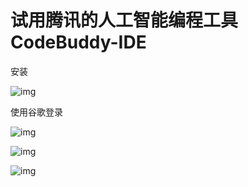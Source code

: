 # 试用腾讯的人工智能编程工具CodeBuddy-IDE



安装

![img](H:\typora_images\QQ_1753358455959.png)

使用谷歌登录

![img](H:\typora_images\QQ_1753358525019.png)





![img](H:\typora_images\QQ_1753358583289.png)



![img](H:\typora_images\QQ_1753358595778.png)